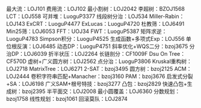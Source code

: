 最大流：LOJ101
费用流：LOJ102
最小割树：LOJ2042
李超树：BZOJ1568
LCT：LOJ558
可并堆：LuoguP3377
线段树分治：LOJ534
Miller-Rabin：LOJ143
ExCRT：LuoguP4477
ExLucas：LuoguP4720
杜教筛：LOJ6491
Min25筛：LOJ6053
FFT：UOJ34
FWT：LuoguP5387
矩阵求逆：LuoguP4783
Simpson积分：LuoguP4525
生成函数+多项式Exp：LOJ556
单位根反演：LOJ6485
动态DP：LuoguP4751
斜率优化+WQS二分：bzoj3675
分治DP：LOJ6039
折半状压：LOJ2264
长链剖分：CF1009F
Dsu On Tree：CF570D
虚树+广义圆方树：LOJ2562
点分治：LuoguP3806
Kruskal重构树：LOJ2718
MatrixTree：LOJ6271
2-SAT：bzoj3495
圆方树：bzoj2125
ACM：LOJ2444
卷积字符串匹配+Manacher：bzoj3160
PAM：bzoj3676
启发式分裂+SA：LOJ6198
广义SAM+根号特技：bzoj3277
凸包：bzoj2829
快速凸包+生成树：bzoj2395
半平面交：LOJ2008
最小圆覆盖：LOJ6360
分数规划：bzoj1758
线性规划：bzoj1061
回滚莫队：LOJ2874
